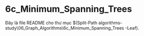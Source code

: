 # 6c_Minimum_Spanning_Trees

Đây là file README cho thư mục $(Split-Path algorithms-study\06_Graph_Algorithms\6c_Minimum_Spanning_Trees -Leaf).
